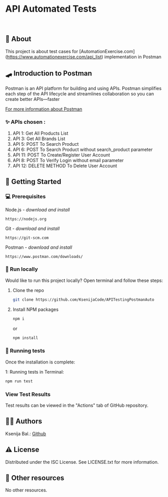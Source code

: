 # API Automated Tests

<br>

## 🌟 About

This project is about test cases for [AutomationExercise.com] (https://www.automationexercise.com/api_list) implementation in Postman

## 🛹 Introduction to Postman

Postman is an API platform for building and using APIs. Postman simplifies each step of the API lifecycle and streamlines collaboration so you can create better APIs—faster

[For more information about Postman](https://www.postman.com/product/what-is-postman/#:~:text=Postman%20is%20an%20API%20platform,can%20create%20better%20APIs%E2%80%94faster.)

### ✨ APIs chosen :

1. API 1: Get All Products List
2. API 3: Get All Brands List
3. API 5: POST To Search Product
4. API 6: POST To Search Product without search_product parameter
5. API 11: POST To Create/Register User Account
6. API 8: POST To Verify Login without email parameter
7. API 12: DELETE METHOD To Delete User Account

## 🧰 Getting Started

### 💻 Prerequisites

Node.js - _download and install_

```
https://nodejs.org
```

Git - _download and install_

```
https://git-scm.com
```

Postman - _download and install_

```
https://www.postman.com/downloads/
```

### 🏃 Run locally

Would like to run this project locally? Open terminal and follow these steps:

1. Clone the repo
   ```sh
   git clone https://github.com/KsenijaCode/APITestingPostmanAuto
   ```
2. Install NPM packages
   ```sh
   npm i
   ```
   or
   ```sh
   npm install
   ```

### 🧪 Running tests

Once the installation is complete:

1: Running tests in Terminal:

```sh
npm run test
```

### View Test Results

Test results can be viewed in the "Actions" tab of GitHub repository.

## 👩🏻 Authors

Ksenija Bal.: [Github](https://github.com/KsenijaCode/APITestingPostmanAuto)

## ⚠️ License

Distributed under the ISC License. See LICENSE.txt for more information.

## 🔗 Other resources

No other resources.
